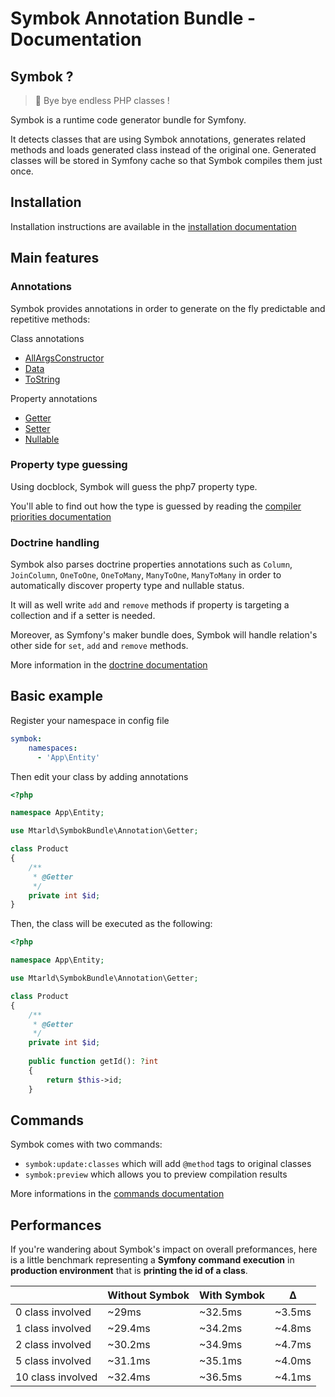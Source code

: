 # Symbok Annotation Bundle - Documentation
## Symbok ?
> :wave: Bye bye endless PHP classes !

Symbok is a runtime code generator bundle for Symfony.

It detects classes that are using Symbok annotations, generates related methods 
and loads generated class instead of the original one.
Generated classes will be stored in Symfony cache so that Symbok compiles them just once.

## Installation
Installation instructions are available in the [installation documentation](installation.md)

## Main features
### Annotations
Symbok provides annotations in order to generate on the fly predictable and repetitive methods:

Class annotations
  - [AllArgsConstructor](annotations/allArgsConstructor.md)
  - [Data](annotations/data.md)
  - [ToString](annotations/toString.md)

Property annotations
  - [Getter](annotations/getter.md)
  - [Setter](annotations/setter.md)
  - [Nullable](annotations/nullable.md)

### Property type guessing
Using docblock, Symbok will guess the php7 property type. 

You'll able to find out how the type is guessed by reading the [compiler priorities documentation](priorities.md)

### Doctrine handling
Symbok also parses doctrine properties annotations such as `Column`, `JoinColumn`, `OneToOne`, `OneToMany`, `ManyToOne`, `ManyToMany` in order to automatically discover property type and nullable status.

It will as well write `add` and `remove` methods if property is targeting a
collection and if a setter is needed.

Moreover, as Symfony's maker bundle does, Symbok will handle relation's other
side for `set`, `add` and `remove` methods.

More information in the [doctrine documentation](doctrine.md)

## Basic example
Register your namespace in config file
```yaml
symbok:
    namespaces:
      - 'App\Entity'
```
Then edit your class by adding annotations
```php
<?php

namespace App\Entity;

use Mtarld\SymbokBundle\Annotation\Getter;

class Product
{
    /**
     * @Getter
     */
    private int $id;
}
```
Then, the class will be executed as the following:
```php
<?php

namespace App\Entity;

use Mtarld\SymbokBundle\Annotation\Getter;

class Product
{
    /**
     * @Getter
     */
    private int $id;
    
    public function getId(): ?int
    {
        return $this->id;
    }
```

## Commands
Symbok comes with two commands:
- `symbok:update:classes` which will add `@method` tags to original classes
- `symbok:preview` which allows you to preview compilation results

More informations in the [commands documentation](commands.md)

## Performances
If you're wandering about Symbok's impact on overall preformances, here is a
little benchmark representing a **Symfony command execution** in **production
environment** that is **printing the id of a class**.

|                   | Without Symbok | With Symbok  | Δ      |
|-------------------|----------------|--------------|--------|
| 0 class involved  | ~29ms          | ~32.5ms      | ~3.5ms |
| 1 class involved  | ~29.4ms        | ~34.2ms      | ~4.8ms |
| 2 class involved  | ~30.2ms        | ~34.9ms      | ~4.7ms |
| 5 class involved  | ~31.1ms        | ~35.1ms      | ~4.0ms |
| 10 class involved | ~32.4ms        | ~36.5ms      | ~4.1ms |

